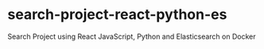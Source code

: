 # search-project-react-python-es
Search Project using React JavaScript, Python and Elasticsearch on Docker

